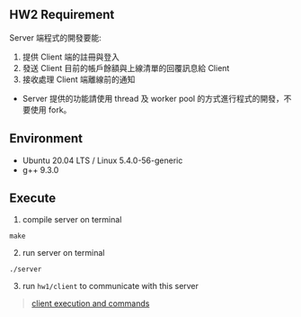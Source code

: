 ## HW2 Requirement

Server 端程式的開發要能:
1. 提供 Client 端的註冊與登入
2. 發送 Client 目前的帳戶餘額與上線清單的回覆訊息給 Client
3. 接收處理 Client 端離線前的通知
* Server 提供的功能請使用 thread 及 worker pool 的方式進行程式的開發，不要使用 fork。

## Environment
* Ubuntu 20.04 LTS / Linux 5.4.0-56-generic
* g++ 9.3.0

## Execute
1. compile server on terminal
```
make
```

2. run server on terminal
```
./server
```

3. run `hw1/client` to communicate with this server
> [client execution and commands](../hw1/README.md)
